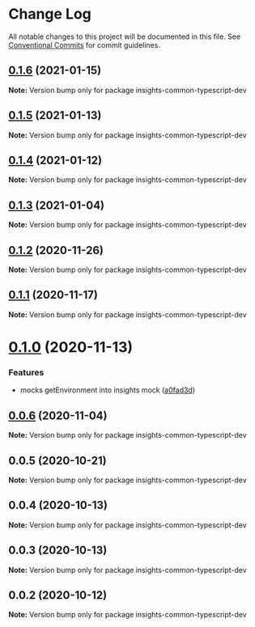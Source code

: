 # Change Log

All notable changes to this project will be documented in this file.
See [Conventional Commits](https://conventionalcommits.org) for commit guidelines.

## [0.1.6](https://github.com/RedHatInsights/insights-common-typescript/compare/insights-common-typescript-dev@0.1.5...insights-common-typescript-dev@0.1.6) (2021-01-15)

**Note:** Version bump only for package insights-common-typescript-dev





## [0.1.5](https://github.com/RedHatInsights/insights-common-typescript/compare/insights-common-typescript-dev@0.1.4...insights-common-typescript-dev@0.1.5) (2021-01-13)

**Note:** Version bump only for package insights-common-typescript-dev





## [0.1.4](https://github.com/RedHatInsights/insights-common-typescript/compare/insights-common-typescript-dev@0.1.3...insights-common-typescript-dev@0.1.4) (2021-01-12)

**Note:** Version bump only for package insights-common-typescript-dev





## [0.1.3](https://github.com/RedHatInsights/insights-common-typescript/compare/insights-common-typescript-dev@0.1.2...insights-common-typescript-dev@0.1.3) (2021-01-04)

**Note:** Version bump only for package insights-common-typescript-dev





## [0.1.2](https://github.com/RedHatInsights/insights-common-typescript/compare/insights-common-typescript-dev@0.1.1...insights-common-typescript-dev@0.1.2) (2020-11-26)

**Note:** Version bump only for package insights-common-typescript-dev





## [0.1.1](https://github.com/RedHatInsights/insights-common-typescript/compare/insights-common-typescript-dev@0.1.0...insights-common-typescript-dev@0.1.1) (2020-11-17)

**Note:** Version bump only for package insights-common-typescript-dev





# [0.1.0](https://github.com/RedHatInsights/insights-common-typescript/compare/insights-common-typescript-dev@0.0.6...insights-common-typescript-dev@0.1.0) (2020-11-13)


### Features

* mocks getEnvironment into insights mock ([a0fad3d](https://github.com/RedHatInsights/insights-common-typescript/commit/a0fad3def8dbcac6d98a93758a84db250609f9c6))





## [0.0.6](https://github.com/RedHatInsights/insights-common-typescript/compare/insights-common-typescript-dev@0.0.5...insights-common-typescript-dev@0.0.6) (2020-11-04)

**Note:** Version bump only for package insights-common-typescript-dev





## 0.0.5 (2020-10-21)

**Note:** Version bump only for package insights-common-typescript-dev





## 0.0.4 (2020-10-13)

**Note:** Version bump only for package insights-common-typescript-dev





## 0.0.3 (2020-10-13)

**Note:** Version bump only for package insights-common-typescript-dev





## 0.0.2 (2020-10-12)

**Note:** Version bump only for package insights-common-typescript-dev
